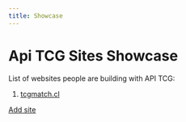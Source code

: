 ```yaml
---
title: Showcase
---
```


# Api TCG Sites Showcase

List of websites people are building with API TCG:


1. [tcgmatch.cl](https://tcgmatch.cl)


[Add site](https://github.com/apitcg/docs.apitcg.com/blob/main/src/pages/showcase.md)
